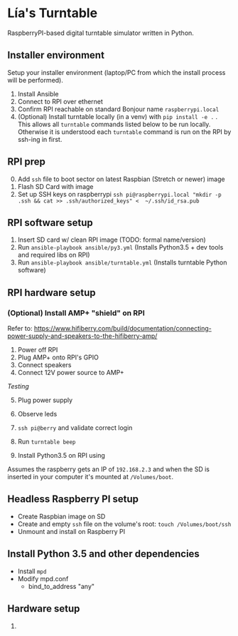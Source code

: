 # Lía's Turntable

RaspberryPI-based digital turntable simulator written in Python.

## Installer environment

Setup your installer environment (laptop/PC from which the install process will be performed).

1. Install Ansible
2. Connect to RPI over ethernet
3. Confirm RPI reachable on standard Bonjour name `raspberrypi.local`
4. (Optional) Install turntable locally (in a venv) with `pip install -e .` . This allows all `turntable` commands listed below to be run locally. Otherwise it is understood each `turntable` command is run on the RPI by ssh-ing in first.

## RPI prep

0. Add `ssh` file to boot sector on latest Raspbian (Stretch or newer) image
1. Flash SD Card with image
2. Set up SSH keys on raspberrypi `ssh pi@raspberrypi.local "mkdir -p .ssh && cat >> .ssh/authorized_keys" <  ~/.ssh/id_rsa.pub`

## RPI software setup

1. Insert SD card w/ clean RPI image (TODO: formal name/version)
3. Run `ansible-playbook ansible/py3.yml` (Installs Python3.5 + dev tools and required libs on RPI)
4. Run `ansible-playbook ansible/turntable.yml` (Installs turntable Python software)

## RPI hardware setup

### (Optional) Install AMP+ "shield" on RPI

Refer to: https://www.hifiberry.com/build/documentation/connecting-power-supply-and-speakers-to-the-hifiberry-amp/

1. Power off RPI
2. Plug AMP+ onto RPI's GPIO
3. Connect speakers
4. Connect 12V power source to AMP+

*Testing*

5. Plug power supply
6. Observe leds
7. `ssh pi@berry` and validate correct login
8. Run `turntable beep`


3. Install Python3.5 on RPI using

Assumes the raspberry gets an IP of `192.168.2.3` and when the SD is inserted in your computer it's mounted at `/Volumes/boot`.

## Headless Raspberry PI setup

* Create Raspbian image on SD
* Create and empty `ssh` file on the volume's root: `touch /Volumes/boot/ssh`
* Unmount and install on Raspberry PI

## Install Python 3.5 and other dependencies


* Install `mpd`
* Modify mpd.conf
    - bind_to_address         "any"

## Hardware setup

1.
